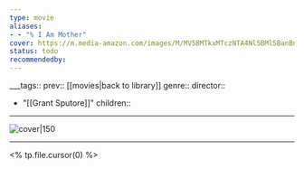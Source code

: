 ```yaml
---
type: movie
aliases:
- - "% I Am Mother"
cover: https://m.media-amazon.com/images/M/MV5BMTkxMTczNTA4Nl5BMl5BanBnXkFtZTgwNDAyMzgwODM@._V1_SX300.jpg
status: todo
recommendedby:
---
```

___tags:: prev:: [[movies|back to library]]
genre::
director:: 
  - "[[Grant Sputore]]"
children::
___
![cover|150](https://m.media-amazon.com/images/M/MV5BMTkxMTczNTA4Nl5BMl5BanBnXkFtZTgwNDAyMzgwODM@._V1_SX300.jpg)
___
<% tp.file.cursor(0) %>
